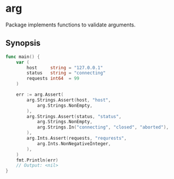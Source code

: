 arg
========
Package implements functions to validate arguments.

## Synopsis
```go
func main() {
	var (
		host     string = "127.0.0.1"
		status   string = "connecting"
		requests int64  = 99
	)

	err := arg.Assert(
		arg.Strings.Assert(host, "host",
			arg.Strings.NonEmpty,
		),
		arg.Strings.Assert(status, "status",
			arg.Strings.NonEmpty,
			arg.Strings.In("connecting", "closed", "aborted"),
		),
		arg.Ints.Assert(requests, "requrests",
			arg.Ints.NonNegativeInteger,
		),
	)
	fmt.Println(err)
	// Output: <nil>
}
```

